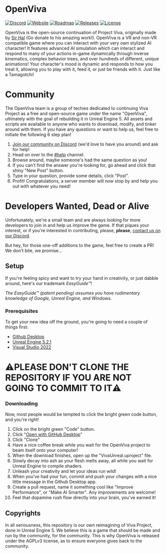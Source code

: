 # OpenViva

[![Discord](https://discordapp.com/api/guilds/730428444256632943/widget.png?style=shield)](https://discord.com/invite/w7rFnssghW)
[![Website](https://img.shields.io/badge/Website-Based-blue)](https://viva-project.org/)
[![Roadmap](https://img.shields.io/badge/Roadmap-In%20Progress-yellow)](https://github.com/orgs/OpenViva/projects/2)
[![Releases](https://img.shields.io/github/release/OpenViva/OpenViva-UE5/all.svg?label=Release)](https://github.com/OpenViva/OpenViva-UE5/releases)
[![License](https://img.shields.io/github/license/OpenViva/OpenViva-UE5.svg?label=License)](https://choosealicense.com/licenses/agpl-3.0/)

OpenViva is the open-source continuation of Project Viva, originally made by [Sir Hal](https://www.patreon.com/sgthale) (Go donate to his amazing work!). OpenViva is a VR and non-VR compatible game where you can interact with your very own stylized AI character! It features advanced AI simulation which can interact and respond to many of your actions in-game dynamically through inverse kinematics, complex behavior trees, and over hundreds of different, unique animations! Your character's mood is dynamic and responds to how you treat it, allowing you to play with it, feed it, or just be friends with it. Just like a Tamagotchi!

# Community
The OpenViva team is a group of techies dedicated to continuing Viva Project as a free and open-source game under the name "OpenViva", ultimately with the goal of rebuilding it in Unreal Engine 5. All assets and scripts are available to anyone who wants to download, modify, and tinker around with them. If you have any questions or want to help us, feel free to initiate the following 6 step plan!

1. [Join our community on Discord](https://discord.com/invite/w7rFnssghW) (we'd love to have you around) and ask for help!
2. Head on over to the [#help](https://discord.com/channels/730428444256632943/1069409562999914649) channel.
3. Browse around, maybe someone's had the same question as you!
4. If you can't find the answer you're looking for, go ahead and click that shiny "New Post" button.
5. Type in your question, provide some details, click "Post".
6. Profit! Congratulations, a server member will now stop by and help you out with whatever you need!

# Developers Wanted, Dead or Alive
Unfortunately, we're a small team and are always looking for more developers to join in and help us improve the game. If that piques your interest, or if you're interested in contributing, please, **please**, [contact us on our Discord](https://discord.com/invite/w7rFnssghW).

But hey, for those one-off additions to the game, feel free to create a PR! We don't bite, we promise...

## Setup
If you're feeling spicy and want to try your hand in creativity, or just dabble around, here's our trademark *EasyGuide™*!

*The EasyGuide™ (patent pending) assumes you have rudimentary knowledge of Google, Unreal Engine, and Windows.*

### Prerequisites
To get your new idea off the ground, you're going to need a couple of things first:
- [Github Desktop](https://desktop.github.com/)
- [Unreal Engine 5.2.1](https://www.unrealengine.com/en-US/download)
- [Visual Studio 2022](https://visualstudio.microsoft.com/downloads/)

# **⚠️PLEASE DON'T CLONE THE REPOSITORY IF YOU ARE NOT GOING TO COMMIT TO IT⚠️**

### Downloading
Now, most people would be tempted to click the bright green code button, and you're right!
1. Click on the bright green "Code" button.
2. Click "[Open with GitHub Desktop](x-github-client://openRepo/https://github.com/OpenViva/OpenViva-UE5)"
3. Click "Clone"
4. Have a nice coffee break while you wait for the OpenViva project to beam itself onto your computer!
5. When the download finishes, open up the "VivaUnreal.uproject" file.
6. Slowly decay into ash as your flesh melts away, all while you wait for Unreal Engine to compile shaders.
7. Unleash your creativity and let your ideas run wild!
8. When you've had your fun, commit and push your changes with a nice little message in the Github Desktop app.
9. Create a pull request, name it something cool like "Improve Performance", or "Make AI Smarter". Any improvements are welcome!
10. Feel that dopamine rush flow directly into your brain, you've earned it!

## Copyrights

In all seriousness, this repository is our own reimagining of Viva Project, done in Unreal Engine 5. We believe this is a game that should be made and run by the community, for the community. This is why OpenViva is released under the AGPLv3 license, as to ensure everyone gives back to the community.
